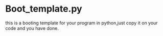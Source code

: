 # Boot_template.py
this is a booting template for your program in python,just copy it on your code and you have done.

